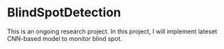 # BlindSpotDetection

This is an ongoing research project. 
In this project, I will implement lateset CNN-based model to monitor blind spot.
